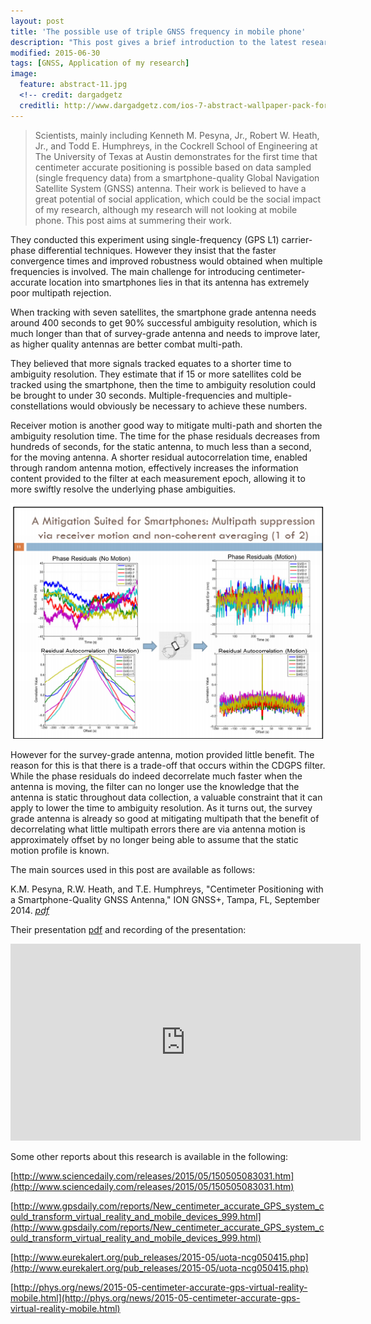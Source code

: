 ```yaml
---
layout: post
title: 'The possible use of triple GNSS frequency in mobile phone'
description: "This post gives a brief introduction to the latest research about the use of carrier phase used in mobile phone, as well as serves as the social impact of my research."
modified: 2015-06-30
tags: [GNSS, Application of my research]
image:
  feature: abstract-11.jpg
  <!-- credit: dargadgetz
  creditli: http://www.dargadgetz.com/ios-7-abstract-wallpaper-pack-for-iphone-5-and-ipod-touch-retina/ -->
---
```


>Scientists, mainly including Kenneth M. Pesyna, Jr., Robert W. Heath, Jr., and Todd E. Humphreys, in the Cockrell School of Engineering at The University of Texas at Austin demonstrates for the first time that centimeter accurate positioning is possible based on data sampled (single frequency data) from a smartphone-quality Global Navigation Satellite System   (GNSS) antenna. Their work is believed to have a great potential of social application, which could be the social impact of my research, although my research will not looking at mobile phone. This post aims at summering their work.

<!-- more -->

They conducted this experiment using single-frequency (GPS L1) carrier-phase differential techniques. However they insist that the faster convergence times and improved robustness would obtained when multiple frequencies is involved. The main challenge for introducing centimeter-accurate location into smartphones lies in that its antenna has extremely poor multipath rejection.

When tracking with seven satellites,  the smartphone grade antenna needs around 400 seconds to get 90% successful ambiguity resolution, which is much longer than that of survey-grade antenna and needs to improve later, as higher quality antennas are better combat multi-path. 

They believed that more signals tracked equates to a shorter time to ambiguity resolution. They estimate that if 15 or more satellites cold be tracked using the smartphone, then the time to ambiguity resolution could be brought to under 30 seconds. Multiple-frequencies and multiple-constellations would obviously be necessary to achieve these numbers. 

Receiver motion is another good way to mitigate multi-path and shorten the ambiguity resolution time. The time for the phase residuals decreases from hundreds of seconds, for the static antenna, to much less than a second, for the moving antenna. A shorter residual autocorrelation time, enabled through random antenna motion, effectively increases the
 information content provided to the filter at each measurement epoch, allowing it to more swiftly resolve the underlying phase ambiguities.

 ![Receiver motion](/images/receiver_motion.jpg "Receiver motion")

However for the survey-grade antenna, motion provided little benefit. The reason for this is that there is a trade-off that occurs within the CDGPS filter. While the phase residuals do indeed decorrelate much faster when the antenna is moving, the filter can no longer use the knowledge that the antenna is static throughout data collection, a valuable constraint that it can apply to lower the time to ambiguity resolution. As it turns out, the survey grade antenna is already so good at mitigating multipath that the benefit of decorrelating what little multipath errors there are via antenna motion is approximately offset by no longer being able to assume that the static motion profile is known.

The main sources used in this post are available as follows:

K.M. Pesyna, R.W. Heath, and T.E. Humphreys, "Centimeter Positioning with a Smartphone-Quality GNSS Antenna," ION GNSS+, Tampa, FL, September 2014. [*pdf*](http://radionavlab.ae.utexas.edu/images/stories/files/papers/ion2014Pesyna.pdf)

Their presentation [pdf](https://radionavlab.ae.utexas.edu/images/stories/files/presentations/PesynaION2014_pres.pdf) and recording of the presentation:

<iframe width="560" height="315" src="https://www.youtube.com/embed/rCOvklUB5vQ?list=UUsLrWtibSIdQw2FrYMjomIA" frameborder="0" allowfullscreen></iframe>

Some other reports about this research is available in the following:

[http://www.sciencedaily.com/releases/2015/05/150505083031.htm](http://www.sciencedaily.com/releases/2015/05/150505083031.htm)

[http://www.gpsdaily.com/reports/New_centimeter_accurate_GPS_system_could_transform_virtual_reality_and_mobile_devices_999.html](http://www.gpsdaily.com/reports/New_centimeter_accurate_GPS_system_could_transform_virtual_reality_and_mobile_devices_999.html)

[http://www.eurekalert.org/pub_releases/2015-05/uota-ncg050415.php](http://www.eurekalert.org/pub_releases/2015-05/uota-ncg050415.php)

[http://phys.org/news/2015-05-centimeter-accurate-gps-virtual-reality-mobile.html](http://phys.org/news/2015-05-centimeter-accurate-gps-virtual-reality-mobile.html)



